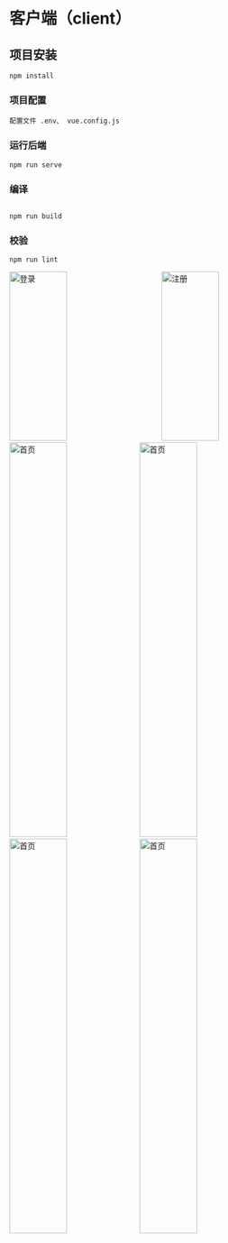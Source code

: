 # 客户端（client）

## 项目安装

```
npm install
```

### 项目配置

```
配置文件 .env、 vue.config.js
```

### 运行后端

```
npm run serve
```

### 编译

```

npm run build
```

### 校验

```
npm run lint
```

<img src="https://img1.imgtp.com/2023/09/08/fXMgKr0p.png" alt="登录" width="45%" height="300">&nbsp;&nbsp;&nbsp;&nbsp;&nbsp;&nbsp;&nbsp;&nbsp;&nbsp;&nbsp;&nbsp;<img src="https://img1.imgtp.com/2023/09/08/lqzHlzSc.png" alt="注册" width="45%" height="300">
<img src="https://img1.imgtp.com/2023/09/08/EFE4At0l.png" alt="首页" width="45%" height="700">&nbsp;<img src="https://img1.imgtp.com/2023/09/08/IXNVERBE.png" alt="首页" width="45%" height="700" margin-left="10%">
<img src="https://img1.imgtp.com/2023/09/08/OJwec03K.png" alt="首页" width="45%" height="700">&nbsp;<img src="https://img1.imgtp.com/2023/09/08/0TYlBrFx.png" alt="首页" width="45%" height="700">


